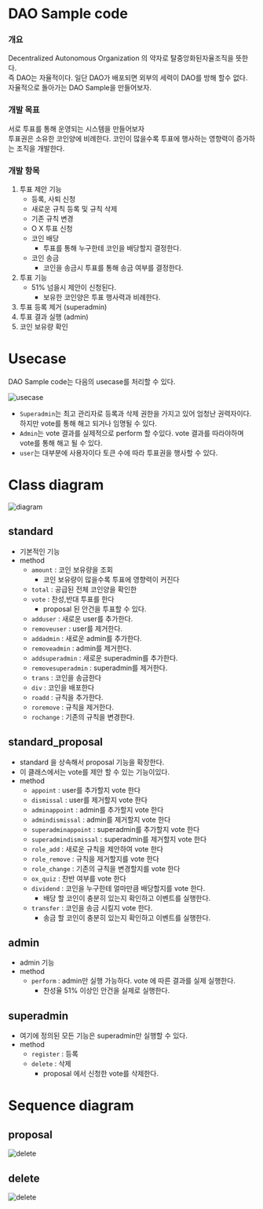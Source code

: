 # DAO Sample code
### 개요
Decentralized Autonomous Organization 의 약자로 탈중앙화된자율조직을 뜻한다.<br>
즉 DAO는 자율적이다. 일단 DAO가 배포되면 외부의 세력이 DAO를 방해 할수 없다.
자율적으로 돌아가는 DAO Sample을 만들어보자.

### 개발 목표
서로 투표를 통해 운영되는 시스템을 만들어보자<br>
투표권은 소유한 코인양에 비례한다. 
코인이 많을수록 투표에 행사하는 영향력이 증가하는 조직을 개발한다.


### 개발 항목
1. 투표 제안 기능
    * 등록, 사퇴 신청
    * 새로운 규칙 등록 및 규칙 삭제
    * 기존 규칙 변경 
    * O X 투표 신청
    * 코인 배당
        * 투표를 통해 누구한테 코인을 배당할지 결정한다.
    * 코인 송금
        * 코인을 송금시 투표를 통해 송금 여부를 결정한다.
2. 투표 기능
    * 51% 넘을시 제안이 신청된다.
        * 보유한 코인양은 투표 행사력과 비례한다.
3. 투표 등록 제거 (superadmin)
4. 투표 결과 실행 (admin)
5. 코인 보유량 확인


# Usecase
DAO Sample code는 다음의 usecase를 처리할 수 있다.

![usecase](./img/dao_001.png)

* `Superadmin`는 최고 관리자로 등록과 삭제 권한을 가지고 있어 엄청난 권력자이다.
하지만 vote를 통해 해고 되거나 임명될 수 있다.
* `Admin`는 vote 결과를 실제적으로 perform 할 수있다. vote 결과를 따라야하며 vote를 통해 해고 될 수 있다.
* `user`는 대부분에 사용자이다 토큰 수에 따라 투표권을 행사할 수 있다.

# Class diagram
![diagram](./img/dao_002_3.png)
## standard
* 기본적인 기능
* method
    * `amount` : 코인 보유량을 조회
        * 코인 보유량이 많을수록 투표에 영향력이 커진다
    * `total` : 공급된 전체 코인양을 확인한
    * `vote` : 찬성,반대 투표를 한다
        * proposal 된 안건을 투표할 수 있다.
    * `adduser` : 새로운 user를 추가한다.
    * `removeuser` : user를 제거한다.
    * `addadmin` : 새로운 admin를 추가한다.
    * `removeadmin` : admin를 제거한다.
    * `addsuperadmin` : 새로운 superadmin를 추가한다.
    * `removesuperadmin` : superadmin를 제거한다.
    * `trans` : 코인을 송금한다
    * `div` : 코인을 배포한다
    * `roadd` : 규칙을 추가한다.
    * `roremove` : 규칙을 제거한다.
    * `rochange` : 기존의 규칙을 변경한다.
    
    
        
## standard_proposal
* standard 을 상속해서 proposal 기능을 확장한다.
* 이 클래스에서는 vote를 제안 할 수 있는 기능이있다.
* method
    * `appoint` : user를 추가할지 vote 한다
    * `dismissal` : user를 제거할지 vote 한다
    * `adminappoint` : admin를 추가할지 vote 한다
    * `admindismissal` : admin를 제거할지 vote 한다
    * `superadminappoint` : superadmin를 추가할지 vote 한다
    * `superadmindismissal` : superadmin를 제거할지 vote 한다
    * `role_add` : 새로운 규칙을 제안하여 vote 한다
    * `role_remove` : 규칙을 제거할지를 vote 한다
    * `role_change` : 기존의 규칙을 변경할지를 vote 한다
    * `ox_quiz` : 찬반 여부를 vote 한다
    * `dividend` : 코인을 누구한테 얼마만큼 배당할지를 vote 한다.
        * 배당 할 코인이 충분히 있는지 확인하고 이벤트를 실행한다.
    * `transfer` : 코인을 송금 시킬지 vote 한다.
        * 송금 할 코인이 충분히 있는지 확인하고 이벤트를 실행한다.
    
## admin
* admin 기능
* method
    * `perform` : admin만 실행 가능하다. vote 에 따른 결과를 실제 실행한다.
        * 찬성율 51% 이상인 안건을 실제로 실행한다.

## superadmin
* 여기에 정의된 모든 기능은 superadmin만 실행할 수 있다.
* method
    * `register` : 등록
    * `delete` : 삭제
        * proposal 에서 신청한 vote를 삭제한다.
             
# Sequence diagram


## proposal
![delete](./img/dao_004.png)


## delete 
![delete](./img/dao_005.png)

